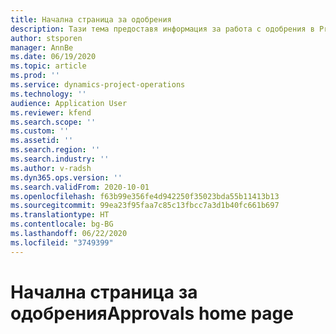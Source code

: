 ```yaml
---
title: Начална страница за одобрения
description: Тази тема предоставя информация за работа с одобрения в Project operations.
author: stsporen
manager: AnnBe
ms.date: 06/19/2020
ms.topic: article
ms.prod: ''
ms.service: dynamics-project-operations
ms.technology: ''
audience: Application User
ms.reviewer: kfend
ms.search.scope: ''
ms.custom: ''
ms.assetid: ''
ms.search.region: ''
ms.search.industry: ''
ms.author: v-radsh
ms.dyn365.ops.version: ''
ms.search.validFrom: 2020-10-01
ms.openlocfilehash: f63b99e356fe4d942250f35023bda55b11413b13
ms.sourcegitcommit: 99ea23f95faa7c85c13fbcc7a3d1b40fc661b697
ms.translationtype: HT
ms.contentlocale: bg-BG
ms.lasthandoff: 06/22/2020
ms.locfileid: "3749399"
---
```

# <a name="approvals-home-page"></a><span data-ttu-id="2a86d-103">Начална страница за одобрения</span><span class="sxs-lookup"><span data-stu-id="2a86d-103">Approvals home page</span></span>


